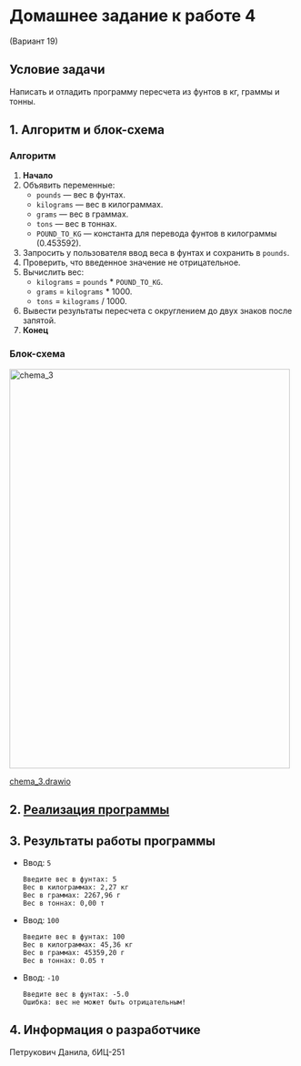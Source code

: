 # Домашнее задание к работе 4
(Вариант 19)

## Условие задачи
Написать и отладить программу пересчета из фунтов в кг, граммы и тонны.

## 1. Алгоритм и блок-схема

### Алгоритм
1. **Начало**
2. Объявить переменные:
   - `pounds` — вес в фунтах.
   - `kilograms` — вес в килограммах.
   - `grams` — вес в граммах.
   - `tons` — вес в тоннах.
   - `POUND_TO_KG` — константа для перевода фунтов в килограммы (0.453592).
3. Запросить у пользователя ввод веса в фунтах и сохранить в `pounds`.
4. Проверить, что введенное значение не отрицательное.
5. Вычислить вес:
   - `kilograms` = `pounds` * `POUND_TO_KG`.
   - `grams` = `kilograms` * 1000.
   - `tons` = `kilograms` / 1000.
6. Вывести результаты пересчета с округлением до двух знаков после запятой.
7. **Конец**

### Блок-схема
<img width="493" height="702" alt="chema_3" src="https://github.com/user-attachments/assets/a301ef69-5bb0-4b4a-b873-c11a5b024871" />


[chema_3.drawio](https://github.com/danechek07/rabota-3/blob/main/chema_3.png)

## 2. [Реализация программы](https://github.com/danechek07/rabota-3/blob/main/%233.c)



## 3. Результаты работы программы
- Ввод: `5`
  ```
  Введите вес в фунтах: 5
  Вес в килограммах: 2,27 кг
  Вес в граммах: 2267,96 г
  Вес в тоннах: 0,00 т
  ```

- Ввод: `100`
  ```
  Введите вес в фунтах: 100
  Вес в килограммах: 45,36 кг
  Вес в граммах: 45359,20 г
  Вес в тоннах: 0.05 т
  ```

- Ввод: `-10`
  ```
  Введите вес в фунтах: -5.0
  Ошибка: вес не может быть отрицательным!
  ```

## 4. Информация о разработчике
Петрукович Данила, бИЦ-251
